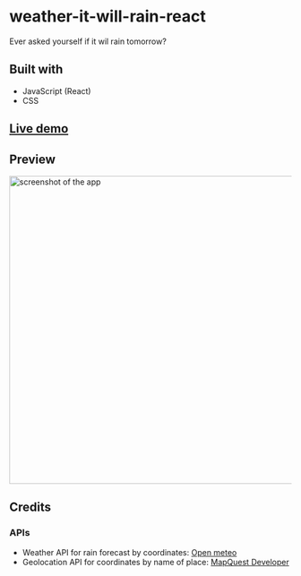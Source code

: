 # weather-it-will-rain-react

Ever asked yourself if it wil rain tomorrow?


##  Built with

- JavaScript (React)
- CSS

## [Live demo](https://moromichele.github.io/weather-it-will-rain-react/)

## Preview 
<img src="https://user-images.githubusercontent.com/88046591/186759843-19b218c8-bc73-46e7-96b5-a83326df83e5.png" width="550" alt="screenshot of the app"/>

## Credits

### APIs

- Weather API for rain forecast by coordinates: [Open meteo](https://open-meteo.com/)
- Geolocation API for coordinates by name of place: [MapQuest Developer](https://developer.mapquest.com/)

